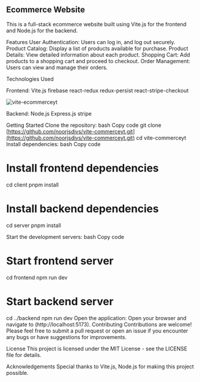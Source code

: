 ## Ecommerce Website
This is a full-stack ecommerce website built using Vite.js for the frontend and Node.js for the backend.

Features
User Authentication: Users can log in, and log out securely.
Product Catalog: Display a list of products available for purchase.
Product Details: View detailed information about each product.
Shopping Cart: Add products to a shopping cart and proceed to checkout.
Order Management: Users can view and manage their orders.

Technologies Used

Frontend:
Vite.js
firebase
react-redux
redux-persist
react-stripe-checkout


![vite-ecommerceyt](https://github.com/noorjsdivs/vite-commerceyt/assets/104062645/1dc95aec-6dfd-4698-96cc-faf838c703a4)


Backend:
Node.js
Express.js
stripe

Getting Started
Clone the repository:
bash
Copy code
git clone [https://github.com/noorjsdivs/vite-commerceyt.git](https://github.com/noorjsdivs/vite-commerceyt.git)
cd vite-commerceyt
Install dependencies:
bash
Copy code
# Install frontend dependencies
cd client
pnpm install

# Install backend dependencies
cd server
pnpm install

Start the development servers:
bash
Copy code
# Start frontend server
cd frontend
npm run dev

# Start backend server
cd ../backend
npm run dev
Open the application:
Open your browser and navigate to (http://localhost:5173).
Contributing
Contributions are welcome! Please feel free to submit a pull request or open an issue if you encounter any bugs or have suggestions for improvements.

License
This project is licensed under the MIT License - see the LICENSE file for details.

Acknowledgements
Special thanks to Vite.js, Node.js for making this project possible.
